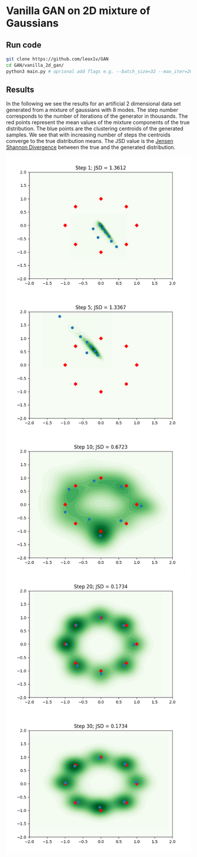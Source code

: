 # Vanilla GAN on 2D mixture of Gaussians
## Run code
``` bash
git clone https://github.com/leox1v/GAN
cd GAN/vanilla_2d_gan/
python3 main.py # oprional add flags e.g. --batch_size=32 --max_iter=20
```

## Results
In the following we see the results for an artificial 2 dimensional data set generated from a mixture of gaussians with 8 modes. The step number corresponds to the number of iterations of the generator in thousands. The red points represent the mean values of the mixture components of the true distribution. The blue points are the clustering centroids of the generated samples. We see that with increasing number of steps the centroids converge to the true distribution means. The JSD value is the [Jensen Shannon Divergence](https://en.wikipedia.org/wiki/Jensen%E2%80%93Shannon_divergence) between the true and the generated distribution.

![After 1k Iterations](res/001.png)
![After 5k Iterations](res/005.png)
![After 10k Iterations](res/010.png)
![After 20k Iterations](res/020.png)
![After 25k Iterations](res/030.png)